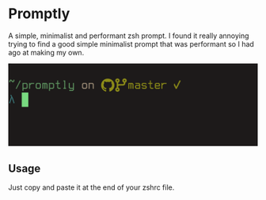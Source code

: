 # Promptly
A simple, minimalist and performant zsh prompt. I found it really annoying trying to find a good simple minimalist prompt that was performant so I had ago at making my own.

![need replceing](promptly.png)

## Usage
Just copy and paste it at the end of your zshrc file.

<!-- START:zshrc -->
```zsh
```
<!-- END:zshrc -->
